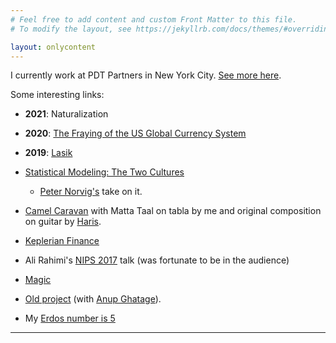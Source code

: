 ```yaml
---
# Feel free to add content and custom Front Matter to this file.
# To modify the layout, see https://jekyllrb.com/docs/themes/#overriding-theme-defaults

layout: onlycontent
---
```



I currently work at PDT Partners in New York City.  [See more here](/about).


Some interesting links:


* **2021**: Naturalization
* **2020**: [The Fraying of the US Global Currency System](https://www.lynalden.com/fraying-petrodollar-system/)
* **2019**: [Lasik](/lasik)


* [Statistical Modeling: The Two Cultures](http://citeseerx.ist.psu.edu/viewdoc/download?doi=10.1.1.156.4933&rep=rep1&type=pdf)
    * [Peter Norvig's](http://norvig.com/chomsky.html) take on it.
* [Camel Caravan](https://www.youtube.com/watch?v=2ADqnuFxwzs) with Matta Taal on tabla by me and original composition on guitar by [Haris](http://hariskr.com/).
* [Keplerian Finance](http://keplerianfinance.com/)
* Ali Rahimi's [NIPS 2017](https://www.youtube.com/watch?v=Qi1Yry33TQE) talk (was fortunate to be in the audience)
* [Magic](http://magicaj.com/)
* [Old project](https://web.archive.org/web/20030204014853/http://www.anamy.com/) (with [Anup Ghatage](http://ghatage.com)).
* My [Erdos number is 5](/erdos)


---
